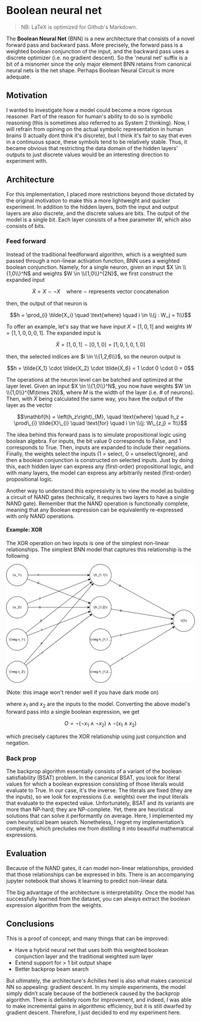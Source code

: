 # Boolean neural net
> NB: LaTeX is optimized for Github's Markdown. 

The **Boolean Neural Net** (BNN) is a new architecture that consists of a novel forward pass and backward pass. More precisely, the forward pass is a weighted boolean conjunction of the input, and the backward pass uses a discrete optimizer (i.e. no gradient descent). So the 'neural net' suffix is a bit of a misnomer since the only major element BNN retains from canonical neural nets is the net shape. Perhaps Boolean Neural Circuit is more adequate. 

## Motivation
I wanted to investigate how a model could become a more rigorous reasoner. Part of the reason for human's ability to do so is symbolic reasoning (this is sometimes also referred to as System 2 thinking). Now, I will refrain from opining on the actual symbolic representation in human brains (I actually dont think it's discrete), but I think it's fair to say that even in a continuous space, these symbols tend to be relatively stable. Thus, it became obvious that restricting the data domain of the hidden layers' outputs to just discrete values would be an interesting direction to experiment with.

## Architecture
For this implementation, I placed more restrictions beyond those dictated by the original motivation to make this a more lightweight and quicker experiment. In addition to the hidden layers, both the input and output layers are also discrete, and the discrete values are bits. The output of the model is a single bit. Each layer consists of a free parameter $W$, which also consists of bits.

### Feed forward

Instead of the traditional feedforward algorithm, which is a weighted sum passed through a non-linear activation function, BNN uses a weighted boolean conjunction. Namely, for a single neuron, given an input $X \in \\{1,0\\}^N$ and weights $W \in \\{1,0\\}^{2N}$, we first construct the expanded input

$$ \tilde{X} = X \frown \neg{X} \quad \text{where} \frown \text{represents vector concatenation}$$

then, the output of that neuron is

$$h = \prod_{i} \tilde{X_i} \quad \text{where} \quad i \in \\{j : W_j = 1\\}$$

To offer an example, let's say that we have input $X = [1,0,1]$ and weights $W = [1,1,0,0,0,1]$. The expanded input is

$$ \tilde{X} = [1,0,1] \frown [0,1,0] = [1,0,1,0,1,0] $$

then, the selected indices are $i \in \\{1,2,6\\}$, so the neuron output is

$$h = \tilde{X_1} \cdot \tilde{X_2} \cdot \tilde{X_6} = 1 \cdot 0 \cdot 0 = 0$$

The operations at the neuron level can be batched and optimized at the layer level. Given an input $X \in \\{1,0\\}^N$, you now have weights $W \in \\{1,0\\}^{M\times 2N}$, where $M$ is the width of the layer (i.e. # of neurons). Then, with $\tilde{X}$ being calculated the same way, you have the output of the layer as the vector

$$\mathbf{h} = \left(h_z\right)_{M}, \quad \text{where} \quad h_z = \prod\_{i} \tilde{X}\_{i} \quad \text{for} \quad i \in \\{j: W\_{z,j} = 1\\}$$

 
The idea behind this forward pass is to simulate propositional logic using boolean algebra. For inputs, the bit value 0 corresponds to False, and 1 corresponds to True. Then, inputs are expanded to include their negations. Finally, the weights select the inputs (1 = select, 0 = unselect/ignore), and then a boolean conjunction is constructed on selected inputs. Just by doing this, each hidden layer can express any (first-order) propositional logic, and with many layers, the model can express any arbitrarily nested (first-order) propositional logic. 

Another way to understand this expressivity is to view the model as building a circuit of NAND gates (technically, it requires two layers to have a single NAND gate). Remember that the NAND operation is functionally complete, meaning that any Boolean expression can be equivalently re-expressed with only NAND operations.

#### Example: XOR

The XOR operation on two inputs is one of the simplest non-linear relationships. The simplest BNN model that captures this relationship is the following

![XOR example](assets/BNN.svg)

(Note: this image won't render well if you have dark mode on)

where $x_1$ and $x_2$ are the inputs to the model. Converting the above model's forward pass into a single boolean expression, we get

$$ O = \neg (\neg x_1 \wedge \neg x_2) \wedge \neg (x_1 \wedge x_2)  $$

which precisely captures the XOR relationship using just conjunction and negation.

### Back prop
The backprop algorithm essentially consists of a variant of the boolean satisfiability (BSAT) problem. In the canonical BSAT, you look for literal values for which a boolean expression consisting of those literals would evaluate to True. In our case, it's the inverse. The literals are fixed (they are the inputs), so we look for expressions (i.e. weights) over the input literals that evaluate to the expected value. Unfortunately, BSAT and its variants are more than NP-hard; they are NP-complete. Yet, there are heuristical solutions that can solve it performantly on average. Here, I implemented my own heuristical beam search. Nonetheless, I regret my implementation’s complexity, which precludes me from distilling it into beautiful mathematical expressions.

## Evaluation
Because of the NAND gates, it can model non-linear relationships, provided that those relationships can be expressed in bits. There is an accompanying jupyter notebook that shows it learning to predict non-linear data.

The big advantage of the architecture is interpretability. Once the model has successfully learned from the dataset, you can always extract the boolean expression algorithm from the weights.

## Conclusions
This is a proof of concept, and many things that can be improved:
- Have a hybrid neural net that uses both this weighted boolean conjunction layer and the traditional weighted sum layer
- Extend support for > 1 bit output shape
- Better backprop beam search

But ultimately, the architecture's Achilles heel is also what makes canonical NN so appealing: gradient descent. In my simple experiments, the model simply didn’t scale because of the bottleneck caused by the backprop algorithm. There is definitely room for improvement, and indeed, I was able to make incremental gains in algorithmic efficiency, but it is still dwarfed by gradient descent. Therefore, I just decided to end my experiment here.